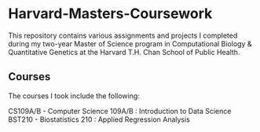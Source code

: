 # Harvard-Masters-Coursework

This repository contains various assignments and projects I completed during my two-year Master of Science program in Computational Biology & Quantitative Genetics at the Harvard T.H. Chan School of Public Health. 

## Courses

The courses I took include the following: 

CS109A/B - Computer Science 109A/B : Introduction to Data Science  
BST210 - Biostatistics 210 : Applied Regression Analysis
